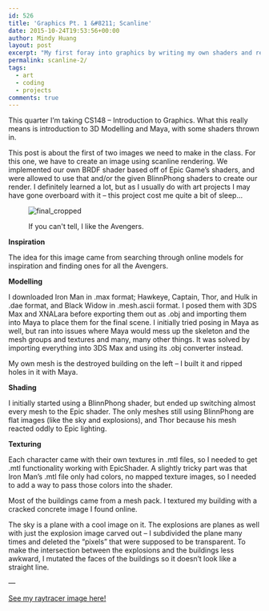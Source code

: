 ```yaml
---
id: 526
title: 'Graphics Pt. 1 &#8211; Scanline'
date: 2015-10-24T19:53:56+00:00
author: Mindy Huang
layout: post
excerpt: "My first foray into graphics by writing my own shaders and rendering a scanline image."
permalink: scanline-2/
tags:
  - art
  - coding
  - projects
comments: true
---
```

This quarter I&#8217;m taking CS148 &#8211; Introduction to Graphics. What this really means is introduction to 3D Modelling and Maya, with some shaders thrown in.

This post is about the first of two images we need to make in the class. For this one, we have to create an image using scanline rendering. We implemented our own BRDF shader based off of Epic Game&#8217;s shaders, and were allowed to use that and/or the given BlinnPhong shaders to create our render. I definitely learned a lot, but as I usually do with art projects I may have gone overboard with it &#8211; this project cost me quite a bit of sleep&#8230;

<figure id="attachment_527" style="" class="">

<img src="http://s416.photobucket.com/albums/pp249/KCHuang/Blog/final_cropped.png" alt="final_cropped" /><figcaption class="">If you can't tell, I like the Avengers.</figcaption>
</figure> 


**Inspiration**
  
The idea for this image came from searching through online models for inspiration and finding ones for all the Avengers.

**Modelling**
  
I downloaded Iron Man in .max format; Hawkeye, Captain, Thor, and Hulk in .dae format, and Black Widow in .mesh.ascii format. I posed them with 3DS Max and XNALara before exporting them out as .obj and importing them into Maya to place them for the final scene. I initially tried posing in Maya as well, but ran into issues where Maya would mess up the skeleton and the mesh groups and textures and many, many other things. It was solved by importing everything into 3DS Max and using its .obj converter instead.

My own mesh is the destroyed building on the left &#8211; I built it and ripped holes in it with Maya.

**Shading**
  
I initially started using a BlinnPhong shader, but ended up switching almost every mesh to the Epic shader. The only meshes still using BlinnPhong are flat images (like the sky and explosions), and Thor because his mesh reacted oddly to Epic lighting.

**Texturing**
  
Each character came with their own textures in .mtl files, so I needed to get .mtl functionality working with EpicShader. A slightly tricky part was that Iron Man&#8217;s .mtl file only had colors, no mapped texture images, so I needed to add a way to pass those colors into the shader.

Most of the buildings came from a mesh pack. I textured my building with a cracked concrete image I found online.

The sky is a plane with a cool image on it. The explosions are planes as well with just the explosion image carved out &#8211; I subdivided the plane many times and deleted the &#8220;pixels&#8221; that were supposed to be transparent. To make the intersection between the explosions and the buildings less awkward, I mutated the faces of the buildings so it doesn&#8217;t look like a straight line.

&#8212;

[See my raytracer image here!](/raytracer/)
